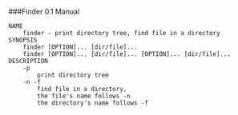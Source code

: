 ###Finder 0.1 Manual

	NAME
		finder - print directory tree, find file in a directory
	SYNOPSIS
		finder [OPTION]... [dir/file]...
		finder [OPTION]... [dir/file]... [OPTION]... [dir/file]...
	DESCRIPTION
		-p
			print directory tree
		-n -f
			find file in a directory,
			the file's name follows -n
			the directory's name follows -f 
